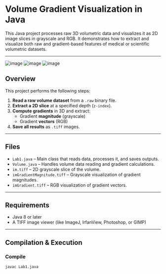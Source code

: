 # Volume Gradient Visualization in Java

This Java project processes raw 3D volumetric data and visualizes it as 2D image slices in grayscale and RGB. It demonstrates how to extract and visualize both raw and gradient-based features of medical or scientific volumetric datasets.

---
![image](https://github.com/user-attachments/assets/78841051-d385-4db5-b5f8-7ee7dbaf81b4)
![image](https://github.com/user-attachments/assets/e886ba6f-351f-4b3d-81de-8ce060380e6a)
![image](https://github.com/user-attachments/assets/345e9429-92c5-41cc-9f18-1d8a1d1a25a9)

## Overview

This project performs the following steps:

1. **Read a raw volume dataset** from a `.raw` binary file.
2. **Extract a 2D slice** at a specified depth (`z-index`).
3. **Compute gradients** in 3D and extract:
   - Gradient **magnitude** (grayscale)
   - Gradient **vectors** (RGB)
4. **Save all results** as `.tiff` images.

---

## Files

- `Lab1.java` – Main class that reads data, processes it, and saves outputs.
- `Volume.java` – Handles volume data reading and gradient calculations.
- `im.tiff` – 2D grayscale slice of the volume.
- `imGradientMagnitude.tiff` – Grayscale visualization of gradient magnitudes.
- `imGradient.tiff` – RGB visualization of gradient vectors.

---

## Requirements

- Java 8 or later
- A TIFF image viewer (like ImageJ, IrfanView, Photoshop, or GIMP)

---

## Compilation & Execution

### Compile

```bash
javac Lab1.java
